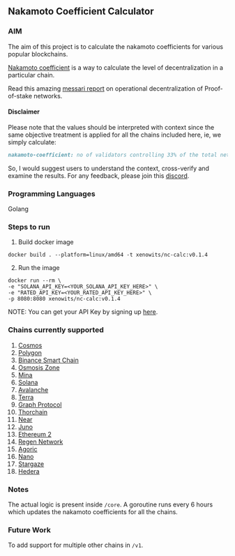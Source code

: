 ## Nakamoto Coefficient Calculator

### AIM

The aim of this project is to calculate the nakamoto coefficients for various popular blockchains.

[Nakamoto coefficient](https://news.earn.com/quantifying-decentralization-e39db233c28e) is a way to calculate the level of decentralization in a particular chain.

Read this amazing [messari report](https://messari.io/report/evaluating-validator-decentralization-geographic-and-infrastructure-distribution-in-proof-of-stake-networks) on operational decentralization of Proof-of-stake networks.

#### Disclaimer

Please note that the values should be interpreted with context since the same objective treatment is applied for all the chains included here, ie,
we simply calculate:
```markdown
nakamoto-coefficient: no of validators controlling 33% of the total network stake
```

So, I would suggest users to understand the context, cross-verify and examine the results. For any feedback, please join this [discord](https://discord.gg/Una8qmFg).

### Programming Languages

Golang

### Steps to run
1. Build docker image
```shell
docker build . --platform=linux/amd64 -t xenowits/nc-calc:v0.1.4
```
2. Run the image
```shell
docker run --rm \
-e "SOLANA_API_KEY=<YOUR_SOLANA_API_KEY_HERE>" \
-e "RATED_API_KEY=<YOUR_RATED_API_KEY_HERE>" \
-p 8080:8080 xenowits/nc-calc:v0.1.4
```

NOTE: You can get your API Key by signing up [here](https://www.validators.app/users/sign_up?locale=en&network=mainnet).

### Chains currently supported

1. [Cosmos](https://cosmos.network/)
2. [Polygon](https://polygon.technology/)
3. [Binance Smart Chain](https://www.binance.com)
4. [Osmosis Zone](https://osmosis.zone/)
5. [Mina](https://minaprotocol.com/)
6. [Solana](https://solana.com/)
7. [Avalanche](https://www.avax.network/)
8. [Terra](https://www.terra.money/)
9. [Graph Protocol](https://thegraph.com/)
10. [Thorchain](https://www.thorchain.com/)
11. [Near](https://near.org/)
12. [Juno](https://www.junonetwork.io/)
13. [Ethereum 2](https://ethereum.org/)
14. [Regen Network](https://www.regen.network/)
15. [Agoric](https://agoric.com/)
16. [Nano](https://nano.org/)
17. [Stargaze](https://stargaze.zone/)
18. [Hedera](https://hedera.com/)

### Notes

The actual logic is present inside `/core`. A goroutine runs every 6 hours which updates the nakamoto coefficients for all the chains.

### Future Work

To add support for multiple other chains in `/v1`.
